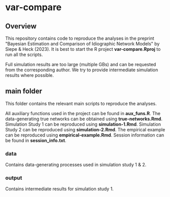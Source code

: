 # var-compare

## Overview

This repository contains code to reproduce the analyses in the preprint "Bayesian Estimation and Comparison of Idiographic Network Models" by Siepe & Heck (2023).
It is best to start the R project **var-compare.Rproj** to run all the scripts.

Full simulation results are too large (multiple GBs) and can be requested from the corresponding author. We try to provide intermediate simulation results where possible. 

## main folder
This folder contains the relevant main scripts to reproduce the analyses.

All auxiliary functions used in the project can be found in **aux_funs.R**. 
The data-generating true networks can be obtained using **true-networks.Rmd**.
Simulation Study 1 can be reproduced using **simulation-1.Rmd**.
Simulation Study 2 can be reproduced using **simulation-2.Rmd**.
The empirical example can be reproduced using **empirical-example.Rmd**.
Session information can be found in **session_info.txt**.


### data
Contains data-generating processes used in simulation study 1 & 2. 

### output
Contains intermediate results for simulation study 1. 





